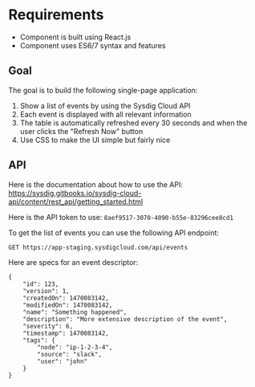 # Requirements

* Component is built using React.js
* Component uses ES6/7 syntax and features

## Goal

The goal is to build the following single-page application:

1. Show a list of events by using the Sysdig Cloud API
2. Each event is displayed with all relevant information
3. The table is automatically refreshed every 30 seconds and when the user clicks the "Refresh Now" button
4. Use CSS to make the UI simple but fairly nice

## API

Here is the documentation about how to use the API: https://sysdig.gitbooks.io/sysdig-cloud-api/content/rest_api/getting_started.html

Here is the API token to use: `8aef9517-3070-4090-b55e-83296cee8cd1`

To get the list of events you can use the following API endpoint:

```
GET https://app-staging.sysdigcloud.com/api/events
```

Here are specs for an event descriptor:

```
{
	"id": 123,
	"version": 1,
	"createdOn": 1470083142,
	"modifiedOn": 1470083142,
	"name": "Something happened",
	"description": "More extensive description of the event",
	"severity": 6,
	"timestamp": 1470083142,
	"tags": {
		"node": "ip-1-2-3-4",
		"source": "slack",
		"user": "john"
	}
}
```
